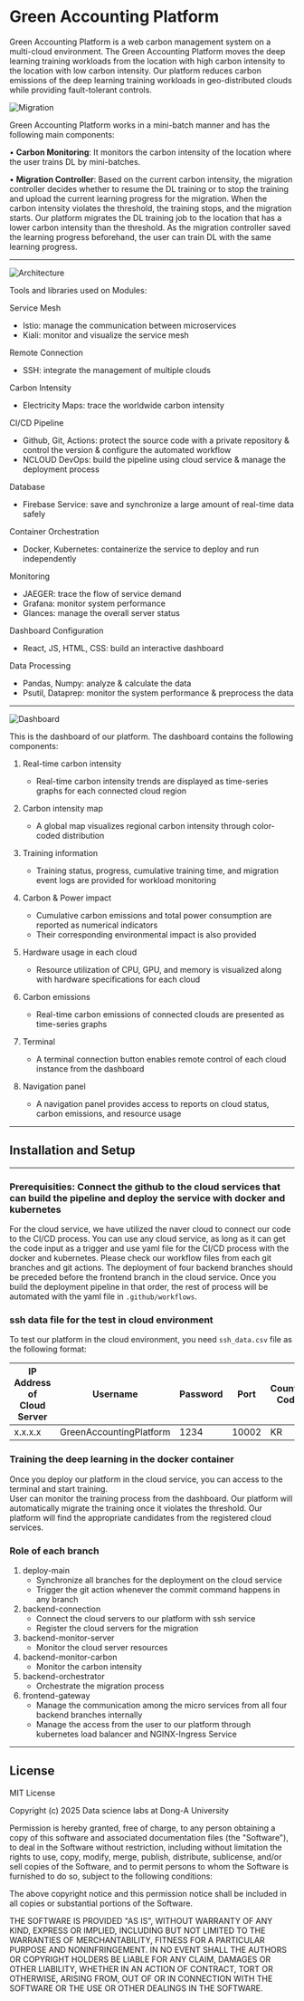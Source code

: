 # Green Accounting Platform

Green Accounting Platform is a web carbon management system on a multi-cloud environment. The Green Accounting Platform moves the deep learning training workloads from the location with high carbon intensity to the location with low carbon intensity. Our platform reduces carbon emissions of the deep learning training workloads in geo-distributed clouds while providing fault-tolerant controls.

![Migration](images/migration.png)


Green Accounting Platform works in a mini-batch manner and has the following main components:

•	**Carbon Monitoring**: It monitors the carbon intensity of the location where the user trains DL by mini-batches. 

•	**Migration Controller**: Based on the current carbon intensity, the migration controller decides whether to resume the DL training or to stop the training and upload the current learning progress for the migration. When the carbon intensity violates the threshold, the training stops, and the migration starts. Our platform migrates the DL training job to the location that has a lower carbon intensity than the threshold. As the migration controller saved the learning progress beforehand, the user can train DL with the same learning progress. 


---    

![Architecture](images/architecture.png)

Tools and libraries used on Modules:  

Service Mesh  
- Istio: manage the communication between microservices
- Kiali: monitor and visualize the service mesh

Remote Connection  
- SSH: integrate the management of multiple clouds

Carbon Intensity  
- Electricity Maps: trace the worldwide carbon intensity

CI/CD Pipeline
- Github, Git, Actions: protect the source code with a private repository & control the version & configure the automated workflow
- NCLOUD DevOps: build the pipeline using cloud service & manage the deployment process

Database
- Firebase Service: save and synchronize a large amount of real-time data safely

Container Orchestration
- Docker, Kubernetes: containerize the service to deploy and run independently

Monitoring
- JAEGER: trace the flow of service demand 
- Grafana: monitor system performance
- Glances: manage the overall server status

Dashboard Configuration
- React, JS, HTML, CSS: build an interactive dashboard

Data Processing
- Pandas, Numpy: analyze & calculate the data
- Psutil, Dataprep: monitor the system performance & preprocess the data

---


![Dashboard](images/dashboard.png)

This is the dashboard of our platform. The dashboard contains the following components:
1. Real-time carbon intensity
    - Real-time carbon intensity trends are displayed as time-series graphs for each connected cloud region
   
2. Carbon intensity map
    -  A global map visualizes regional carbon intensity through color-coded distribution

3. Training information
    -  Training status, progress, cumulative training time, and migration event logs are provided for workload monitoring

4. Carbon & Power impact
    - Cumulative carbon emissions and total power consumption are reported as numerical indicators
    - Their corresponding environmental impact is also provided

5. Hardware usage in each cloud
    - Resource utilization of CPU, GPU, and memory is visualized along with hardware specifications for each cloud

6. Carbon emissions
    - Real-time carbon emissions of connected clouds are presented as time-series graphs

7. Terminal
    - A terminal connection button enables remote control of each cloud instance from the dashboard

8. Navigation panel
    -  A navigation panel provides access to reports on cloud status, carbon emissions, and resource usage

---

## Installation and Setup
--- 
### Prerequisities: Connect the github to the cloud services that can build the pipeline and deploy the service with docker and kubernetes
For the cloud service, we have utilized the naver cloud to connect our code to the CI/CD process. You can use any cloud service, as long as it can get the code input as a trigger and use yaml file for the CI/CD process with the docker and kubernetes. Please check our workflow files from each git branches and git actions. The deployment of four backend branches should be preceded before the frontend branch in the cloud service. Once you build the deployment pipeline in that order, the rest of process will be automated with the yaml file in `.github/workflows`. 

### ssh data file for the test in cloud environment
To test our platform in the cloud environment, you need `ssh_data.csv` file as the following format:

|IP Address of Cloud Server|Username|Password|Port|Country Code|Country Name|
|-----------------|----------|--------|----|------|---|
|x.x.x.x|GreenAccountingPlatform|1234|10002|KR|Korea|

### Training the deep learning in the docker container
Once you deploy our platform in the cloud service, you can access to the terminal and start training.  
User can monitor the training process from the dashboard. Our platform will automatically migrate the training once it violates the threshold. Our platform will find the appropriate candidates from the registered cloud services.

### Role of each branch
1. deploy-main
    - Synchronize all branches for the deployment on the cloud service
    - Trigger the git action whenever the commit command happens in any branch  
2. backend-connection
    - Connect the cloud servers to our platform with ssh service
    - Register the cloud servers for the migration
3. backend-monitor-server
    - Monitor the cloud server resources
4. backend-monitor-carbon
    - Monitor the carbon intensity
5. backend-orchestrator
    - Orchestrate the migration process
6. frontend-gateway
    - Manage the communication among the micro services from all four backend branches internally
    - Manage the access from the user to our platform through kubernetes load balancer and NGINX-Ingress Service

---
## License

MIT License

Copyright (c) 2025 Data science labs at Dong-A University

Permission is hereby granted, free of charge, to any person obtaining a copy
of this software and associated documentation files (the "Software"), to deal
in the Software without restriction, including without limitation the rights
to use, copy, modify, merge, publish, distribute, sublicense, and/or sell
copies of the Software, and to permit persons to whom the Software is
furnished to do so, subject to the following conditions:

The above copyright notice and this permission notice shall be included in all
copies or substantial portions of the Software.

THE SOFTWARE IS PROVIDED "AS IS", WITHOUT WARRANTY OF ANY KIND, EXPRESS OR
IMPLIED, INCLUDING BUT NOT LIMITED TO THE WARRANTIES OF MERCHANTABILITY,
FITNESS FOR A PARTICULAR PURPOSE AND NONINFRINGEMENT. IN NO EVENT SHALL THE
AUTHORS OR COPYRIGHT HOLDERS BE LIABLE FOR ANY CLAIM, DAMAGES OR OTHER
LIABILITY, WHETHER IN AN ACTION OF CONTRACT, TORT OR OTHERWISE, ARISING FROM,
OUT OF OR IN CONNECTION WITH THE SOFTWARE OR THE USE OR OTHER DEALINGS IN THE
SOFTWARE.



   

